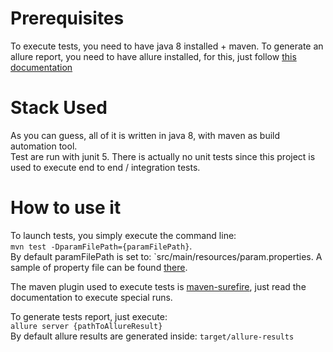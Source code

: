 # Prerequisites

To execute tests, you need to have java 8 installed + maven.
To generate an allure report, you need to have allure installed, for this, just follow
 [this documentation](https://docs.qameta.io/allure/)

# Stack Used
As you can guess, all of it is written in java 8, with maven as build automation tool.\
Test are run with junit 5.
There is actually no unit tests since this project is used to execute end to end / integration tests.

# How to use it
To launch tests, you simply execute the command line:\
`mvn test -DparamFilePath={paramFilePath}`.\
By default paramFilePath is set to: `src/main/resources/param.properties.
A sample of property file can be found [there](src/main/resources/sample.properties).

The maven plugin used to execute tests is [maven-surefire](http://maven.apache.org/surefire/maven-surefire-plugin/),
just read the documentation to execute special runs.


To generate tests report, just execute:\
`allure server {pathToAllureResult}`\
By default allure results are generated inside: `target/allure-results`
